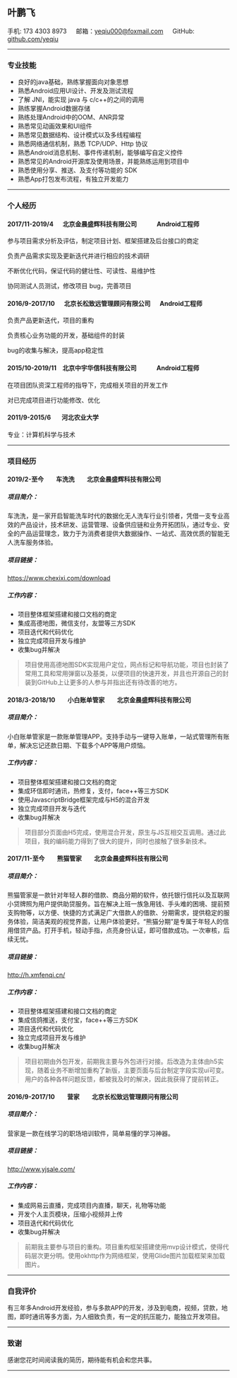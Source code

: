 ## 叶鹏飞

手机: 173 4303 8973&ensp;&ensp;&ensp;邮箱：yeqiu000@foxmail.com&ensp;&ensp;&ensp;GitHub: [github.com/yeqiu](github.com/yeqiu)

------

### 专业技能

- 良好的java基础，熟练掌握面向对象思想
- 熟悉Android应用UI设计、开发及测试流程
- 了解 JNI，能实现 java 与 c/c++的之间的调用
- 熟练掌握Android数据存储
- 熟练处理Android中的OOM、ANR异常
- 熟悉常见动画效果和UI组件
- 熟悉常见数据结构、设计模式以及多线程编程
- 熟悉网络通信机制，熟悉 TCP/UDP、Http 协议
- 熟悉Android消息机制、事件传递机制，能够编写自定义控件
- 熟悉常见的Android开源库及使用场景，并能熟练运用到项目中
- 熟悉使用分享、推送、及支付等功能的 SDK
- 熟悉App打包发布流程，有独立开发能力

------

### 个人经历

#### 2017/11-2019/4&ensp;&ensp;&ensp;北京金晨盛辉科技有限公司 &ensp;&ensp;&ensp;&ensp;&ensp;&ensp;Android工程师

参与项目需求分析及评估，制定项目计划、框架搭建及后台接口的商定

负责产品需求实现及更新迭代并进行相应的技术调研

不断优化代码，保证代码的健壮性、可读性、易维护性

协同测试人员测试，修改项目 bug，完善项目

#### 2016/9-2017/10&ensp;&ensp;&ensp;北京长松致远管理顾问有限公司&ensp;&ensp;&ensp;Android工程师

负责产品更新迭代，项目的重构

负责核心业务功能的开发，基础组件的封装

bug的收集与解决，提高app稳定性

#### 2015/10-2019/11&ensp;&ensp;北京中宇华信科技有限公司&ensp;&ensp;&ensp; &ensp;&ensp;&ensp;Android工程师

在项目团队资深工程师的指导下，完成相关项目的开发工作

对已完成项目进行功能修改、优化

#### 2011/9-2015/6&ensp;&ensp;&ensp;  河北农业大学	　　　　　　　　　　

专业：计算机科学与技术

------

### 项目经历

#### 2019/2-至今&ensp;&ensp;&ensp;&ensp;车洗洗&ensp;&ensp;&ensp;&ensp;北京金晨盛辉科技有限公司

##### 项目简介：

车洗洗，是一家开启智能洗车时代的数据化无人洗车行业引领者，凭借一支专业高效的产品设计，技术研发、运营管理、设备供应链和业务开拓团队，通过专业、安全的产品运营理念，致力于为消费者提供大数据操作、一站式、高效优质的智能无人洗车服务体验。

##### 项目链接： 

https://www.chexixi.com/download

##### 工作内容：

- 项目整体框架搭建和接口文档的商定
- 集成高德地图，微信支付，友盟等三方SDK
- 项目迭代和代码优化
- 独立完成项目开发与维护
- 收集bug并解决

> 项目使用高德地图SDK实现用户定位，网点标记和导航功能，项目也封装了常用工具和常用弹窗以及基类，以便项目的快速开发，并且也开源自己的封装到GitHub上让更多的人参与并指出还有待改善的地方。



#### 2018/3-2018/10&ensp;&ensp;&ensp;&ensp;小白账单管家&ensp;&ensp;&ensp;&ensp;北京金晨盛辉科技有限公司

##### 项目简介：

小白账单管家是一款账单管理APP。支持手动与一键导入账单，一站式管理所有账单，解决忘记还款日期、下载多个APP等用户烦恼。

##### 工作内容：

- 项目整体框架搭建和接口文档的商定
-  集成环信即时通讯，热修复，支付，face++等三方SDK
-  使用JavascriptBridge框架完成与H5的混合开发
- 独立完成项目开发与迭代
- 收集bug并解决

> 项目部分页面由H5完成，使用混合开发，原生与JS互相交互调用。通过此项目，我的编码能力得到了很大的提升，同时也接触了很多新技术。



#### 2017/11-至今&ensp;&ensp;&ensp;&ensp;熊猫管家&ensp;&ensp;&ensp;&ensp;北京金晨盛辉科技有限公司

##### 项目简介：

熊猫管家是一款针对年轻人群的借款、商品分期的软件，依托银行信托以及互联网小贷牌照为用户提供助贷服务。旨在解决上班一族急用钱、手头难的困境、提前预支购物等，以方便、快捷的方式满足广大借款人的借款、分期需求，提供稳定的服务体验，简洁美观的视觉界面，让用户体验更好。“熊猫分期”是专属于年轻人的信用借贷产品。打开手机，轻动手指，点亮身份认证，即可借款成功。一次审核，后续无忧。

##### 项目链接：

http://h.xmfenqi.cn/

##### 工作内容：

- 项目整体框架搭建和接口文档的商定
-  集成信鸽推送，支付宝，face++等三方SDK
-  项目迭代和代码优化
-  独立完成项目开发与维护
- 收集bug并解决

> 项目初期由外包开发，前期我主要与外包进行对接。后改造为主体由h5实现，随着业务不断增加重构了新版，主要页面与后台制定字段实现ui可变。用户的各种各样问题反馈，都被我及时的解决，因此我获得了提前转正。



#### 2016/9-2017/10&ensp;&ensp;&ensp;&ensp;营家&ensp;&ensp;&ensp;&ensp;北京长松致远管理顾问有限公司

##### 项目简介：

营家是一款在线学习的职场培训软件，简单易懂的学习神器。

##### 项目链接：

http://www.yjsale.com/

##### 工作内容：

- 集成网易云直播，完成项目内直播，聊天，礼物等功能
-  开发个人主页模块，压缩小视频并上传
-  项目迭代和代码优化
- 收集bug并解决

> 前期我主要参与项目的重构。项目重构框架搭建使用mvp设计模式，使得代码层次更分明。使用okhttp作为网络框架，使用Glide图片加载框架来加载图片。

------

### 自我评价

有三年多Android开发经验，参与多款APP的开发，涉及到电商，视频，贷款，地图，即时通讯等多方面，为人细致负责，有一定的抗压能力，能独立开发项目。

------

### 致谢

感谢您花时间阅读我的简历，期待能有机会和您共事。

------

